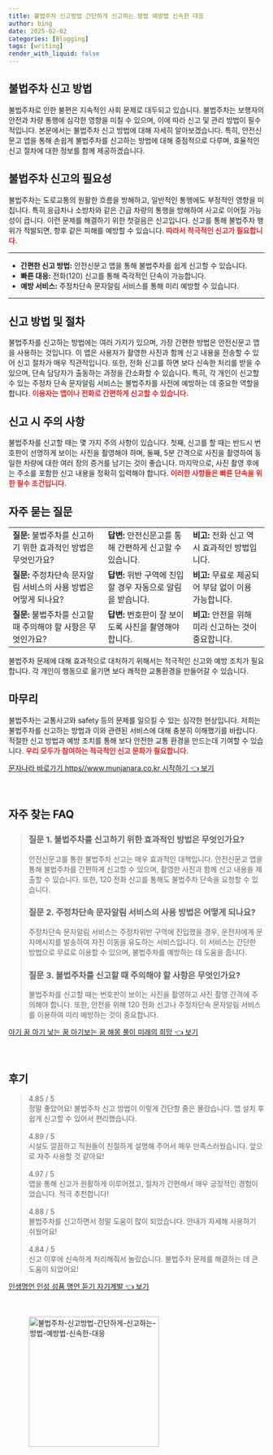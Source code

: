 ```yaml
---
title: 불법주차 신고방법 간단하게 신고하는 방법 예방법 신속한 대응
author: bing
date: 2025-02-02
categories: [Blogging]
tags: [writing]
render_with_liquid: false
---
```



<h2 id='불법주차 신고 방법'>불법주차 신고 방법</h2>

<p>불법주차로 인한 불편은 지속적인 사회 문제로 대두되고 있습니다. 불법주차는 보행자의 안전과 차량 통행에 심각한 영향을 미칠 수 있으며, 이에 따라 신고 및 관리 방법이 필수적입니다. 본문에서는 불법주차 신고 방법에 대해 자세히 알아보겠습니다. 특히, 안전신문고 앱을 통해 손쉽게 불법주차를 신고하는 방법에 대해 중점적으로 다루며, 효율적인 신고 절차에 대한 정보를 함께 제공하겠습니다.</p>

<h2 id='불법주차 신고의 필요성'>불법주차 신고의 필요성</h2>

<p>불법주차는 도로교통의 원활한 흐름을 방해하고, 일반적인 통행에도 부정적인 영향을 미칩니다. 특히 응급차나 소방차와 같은 긴급 차량의 통행을 방해하여 사고로 이어질 가능성이 큽니다. 이런 문제를 해결하기 위한 첫걸음은 신고입니다. 신고를 통해 불법주차 행위가 적발되면, 향후 같은 피해를 예방할 수 있습니다. <b><span style="color: #ee2323;">따라서 적극적인 신고가 필요합니다.</span></b></p>

<hr />

<ul>
    <li><b>간편한 신고 방법:</b> 안전신문고 앱을 통해 불법주차를 쉽게 신고할 수 있습니다.</li>
    <li><b>빠른 대응:</b> 전화(120) 신고를 통해 즉각적인 단속이 가능합니다.</li>
    <li><b>예방 서비스:</b> 주정차단속 문자알림 서비스를 통해 미리 예방할 수 있습니다.</li>
</ul>

<hr />

<h2 id='신고 방법 및 절차'>신고 방법 및 절차</h2>

<p>불법주차를 신고하는 방법에는 여러 가지가 있으며, 가장 간편한 방법은 안전신문고 앱을 사용하는 것입니다. 이 앱은 사용자가 촬영한 사진과 함께 신고 내용을 전송할 수 있어 신고 절차가 매우 직관적입니다. 또한, 전화 신고를 하면 보다 신속한 처리를 받을 수 있으며, 단속 담당자가 출동하는 과정을 간소화할 수 있습니다. 특히, 각 개인이 신고할 수 있는 주정차 단속 문자알림 서비스는 불법주차를 사전에 예방하는 데 중요한 역할을 합니다. <b><span style="color: #ee2323;">이용자는 앱이나 전화로 간편하게 신고할 수 있습니다.</span></b></p>

<h2 id='신고 시 주의 사항'>신고 시 주의 사항</h2>

<p>불법주차를 신고할 때는 몇 가지 주의 사항이 있습니다. 첫째, 신고를 할 때는 반드시 번호판이 선명하게 보이는 사진을 촬영해야 하며, 둘째, 5분 간격으로 사진을 촬영하여 동일한 차량에 대한 여러 장의 증거를 남기는 것이 좋습니다. 마지막으로, 사진 촬영 후에는 주소를 포함한 신고 내용을 정확히 입력해야 합니다. <b><span style="color: #ee2323;">이러한 사항들은 빠른 단속을 위한 필수 조건입니다.</span></b></p>

<h2 id='자주 묻는 질문'>자주 묻는 질문</h2>

<table>
    <tr>
        <td><b>질문:</b> 불법주차를 신고하기 위한 효과적인 방법은 무엇인가요?</td>
        <td><b>답변:</b> 안전신문고를 통해 간편하게 신고할 수 있습니다.</td>
        <td><b>비고:</b> 전화 신고 역시 효과적인 방법입니다.</td>
    </tr>
    <tr>
        <td><b>질문:</b> 주정차단속 문자알림 서비스의 사용 방법은 어떻게 되나요?</td>
        <td><b>답변:</b> 위반 구역에 진입할 경우 자동으로 알림을 받습니다.</td>
        <td><b>비고:</b> 무료로 제공되어 부담 없이 이용 가능합니다.</td>
    </tr>
    <tr>
        <td><b>질문:</b> 불법주차를 신고할 때 주의해야 할 사항은 무엇인가요?</td>
        <td><b>답변:</b> 번호판이 잘 보이도록 사진을 촬영해야 합니다.</td>
        <td><b>비고:</b> 안전을 위해 미리 신고하는 것이 중요합니다.</td>
    </tr>
</table>

<p>불법주차 문제에 대해 효과적으로 대처하기 위해서는 적극적인 신고와 예방 조치가 필요합니다. 각 개인이 행동으로 옮기면 보다 쾌적한 교통환경을 만들어갈 수 있습니다.</p>

<h2 id='마무리'>마무리</h2>

<p>불법주차는 교통사고와 safety 등의 문제를 일으킬 수 있는 심각한 현상입니다. 저희는 불법주차를 신고하는 방법과 이와 관련된 서비스에 대해 충분히 이해했기를 바랍니다. 적절한 신고 방법과 예방 조치를 통해 보다 안전한 교통 환경을 만드는데 기여할 수 있습니다. <b><span style="color: #ee2323;">우리 모두가 참여하는 적극적인 신고 문화가 필요합니다.</span></b></p>


<p><a class="click-button" title="문자나라 바로가기 https//www.munjanara.co.kr 시작하기" href="https://24nara.github.io/posts/%EB%AC%B8%EC%9E%90%EB%82%98%EB%9D%BC-%EB%B0%94%EB%A1%9C%EA%B0%80%EA%B8%B0-httpswww.munjanara.co.kr-%EC%8B%9C%EC%9E%91%ED%95%98%EA%B8%B0/" rel="dofollow">문자나라 바로가기 https//www.munjanara.co.kr 시작하기 👈 보기</a></p><br>
<h2 id='자주_찾는_FAQ'>자주 찾는 FAQ</h2>
<div itemscope="" itemtype="https://schema.org/FAQPage"> 
<blockquote> 
<div itemscope="" itemprop="mainEntity" itemtype="https://schema.org/Question"> 
<h3 itemprop="name">질문 1. 불법주차를 신고하기 위한 효과적인 방법은 무엇인가요?</h3> 
<div itemscope="" itemprop="acceptedAnswer" itemtype="https://schema.org/Answer"> 
<span itemprop="text"> 
<p>안전신문고를 통한 불법주차 신고는 매우 효과적인 대책입니다. 안전신문고 앱을 통해 불법주차를 간편하게 신고할 수 있으며, 촬영한 사진과 함께 신고 내용을 제출할 수 있습니다. 또한, 120 전화 신고를 통해도 불법주차 단속을 요청할 수 있습니다.</p> 
</span> 
</div> 
</div> 

<div itemscope="" itemprop="mainEntity" itemtype="https://schema.org/Question"> 
<h3 itemprop="name">질문 2. 주정차단속 문자알림 서비스의 사용 방법은 어떻게 되나요?</h3> 
<div itemscope="" itemprop="acceptedAnswer" itemtype="https://schema.org/Answer"> 
<span itemprop="text"> 
<p>주정차단속 문자알림 서비스는 주정차위반 구역에 진입했을 경우, 운전자에게 문자메시지를 발송하여 자진 이동을 유도하는 서비스입니다. 이 서비스는 간단한 방법으로 무료로 이용할 수 있으며, 불법주차를 예방하는 데 도움을 줍니다.</p> 
</span> 
</div> 
</div> 

<div itemscope="" itemprop="mainEntity" itemtype="https://schema.org/Question"> 
<h3 itemprop="name">질문 3. 불법주차를 신고할 때 주의해야 할 사항은 무엇인가요?</h3> 
<div itemscope="" itemprop="acceptedAnswer" itemtype="https://schema.org/Answer"> 
<span itemprop="text"> 
<p>불법주차를 신고할 때는 번호판이 보이는 사진을 촬영하고 사진 촬영 간격에 주의해야 합니다. 또한, 안전을 위해 120 전화 신고나 주정차단속 문자알림 서비스를 이용하여 미리 예방하는 것이 중요합니다.</p> 
</span> 
</div> 
</div> 
</blockquote> 
</div>
<p><a class="click-button" title="아기 꿈 아기 낳는 꿈 아기보는 꿈 해몽 풀이 미래의 희망" href="https://24nara.github.io/posts/%EC%95%84%EA%B8%B0-%EA%BF%88-%EC%95%84%EA%B8%B0-%EB%82%B3%EB%8A%94-%EA%BF%88-%EC%95%84%EA%B8%B0%EB%B3%B4%EB%8A%94-%EA%BF%88-%ED%95%B4%EB%AA%BD-%ED%92%80%EC%9D%B4-%EB%AF%B8%EB%9E%98%EC%9D%98-%ED%9D%AC%EB%A7%9D/" rel="dofollow">아기 꿈 아기 낳는 꿈 아기보는 꿈 해몽 풀이 미래의 희망 👈 보기</a></p><br>
<h2 id='후기'>후기</h2>
<div itemscope itemtype="https://schema.org/Product">
  <blockquote>
  <div itemprop="review" itemscope itemtype="https://schema.org/Review">
      <div itemprop="reviewRating" itemscope itemtype="https://schema.org/Rating"> <span itemprop="ratingValue">4.85</span> / <span itemprop="bestRating">5</span> </div>
      <span itemprop="reviewBody">정말 좋았어요! 불법주차 신고 방법이 이렇게 간단할 줄은 몰랐습니다. 앱 설치 후 쉽게 신고할 수 있어서 편리했습니다.</span>
  </div>
  <br>
  <div itemprop="review" itemscope itemtype="https://schema.org/Review">
      <div itemprop="reviewRating" itemscope itemtype="https://schema.org/Rating"> <span itemprop="ratingValue">4.89</span> / <span itemprop="bestRating">5</span> </div>
      <span itemprop="reviewBody">시설도 깔끔하고 직원들이 친절하게 설명해 주어서 매우 만족스러웠습니다. 앞으로 자주 사용할 것 같아요!</span>
  </div>
  <br>
  <div itemprop="review" itemscope itemtype="https://schema.org/Review">
      <div itemprop="reviewRating" itemscope itemtype="https://schema.org/Rating"> <span itemprop="ratingValue">4.97</span> / <span itemprop="bestRating">5</span> </div>
      <span itemprop="reviewBody">앱을 통해 신고가 원활하게 이루어졌고, 절차가 간편해서 매우 긍정적인 경험이었습니다. 적극 추천합니다!</span>
  </div>
  <br>
  <div itemprop="review" itemscope itemtype="https://schema.org/Review">
      <div itemprop="reviewRating" itemscope itemtype="https://schema.org/Rating"> <span itemprop="ratingValue">4.88</span> / <span itemprop="bestRating">5</span> </div>
      <span itemprop="reviewBody">불법주차를 신고하면서 정말 도움이 많이 되었습니다. 안내가 자세해 사용하기 쉬웠어요!</span>
  </div>
  <br>
  <div itemprop="review" itemscope itemtype="https://schema.org/Review">
      <div itemprop="reviewRating" itemscope itemtype="https://schema.org/Rating"> <span itemprop="ratingValue">4.84</span> / <span itemprop="bestRating">5</span> </div>
      <span itemprop="reviewBody">신고 이후에 신속하게 처리해줘서 놀랐습니다. 불법주차 문제를 해결하는 데 큰 도움이 되었어요!</span>
  </div>
  </blockquote>
</div>
<p><a class="click-button" title="인생명언 인성 성품 명언 듣기 자기계발" href="https://24nara.github.io/posts/%EC%9D%B8%EC%83%9D%EB%AA%85%EC%96%B8-%EC%9D%B8%EC%84%B1-%EC%84%B1%ED%92%88-%EB%AA%85%EC%96%B8-%EB%93%A3%EA%B8%B0-%EC%9E%90%EA%B8%B0%EA%B3%84%EB%B0%9C/" rel="dofollow">인생명언 인성 성품 명언 듣기 자기계발 👈 보기</a></p><br>
<figure class="image"><img src="https://24nara.github.io/assets/img/thumbnail/불법주차-신고방법-간단하게-신고하는-방법-예방법-신속한-대응.webp" alt="불법주차-신고방법-간단하게-신고하는-방법-예방법-신속한-대응" width="256" height="256"></figure>